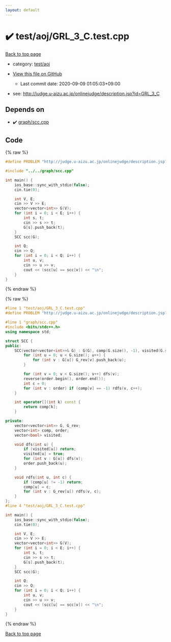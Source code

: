```yaml
---
layout: default
---
```


<!-- mathjax config similar to math.stackexchange -->
<script type="text/javascript" async
  src="https://cdnjs.cloudflare.com/ajax/libs/mathjax/2.7.5/MathJax.js?config=TeX-MML-AM_CHTML">
</script>
<script type="text/x-mathjax-config">
  MathJax.Hub.Config({
    TeX: { equationNumbers: { autoNumber: "AMS" }},
    tex2jax: {
      inlineMath: [ ['$','$'] ],
      processEscapes: true
    },
    "HTML-CSS": { matchFontHeight: false },
    displayAlign: "left",
    displayIndent: "2em"
  });
</script>

<script type="text/javascript" src="https://cdnjs.cloudflare.com/ajax/libs/jquery/3.4.1/jquery.min.js"></script>
<script src="https://cdn.jsdelivr.net/npm/jquery-balloon-js@1.1.2/jquery.balloon.min.js" integrity="sha256-ZEYs9VrgAeNuPvs15E39OsyOJaIkXEEt10fzxJ20+2I=" crossorigin="anonymous"></script>
<script type="text/javascript" src="../../../assets/js/copy-button.js"></script>
<link rel="stylesheet" href="../../../assets/css/copy-button.css" />


# :heavy_check_mark: test/aoj/GRL_3_C.test.cpp

<a href="../../../index.html">Back to top page</a>

* category: <a href="../../../index.html#0d0c91c0cca30af9c1c9faef0cf04aa9">test/aoj</a>
* <a href="{{ site.github.repository_url }}/blob/master/test/aoj/GRL_3_C.test.cpp">View this file on GitHub</a>
    - Last commit date: 2020-09-09 01:05:03+09:00


* see: <a href="http://judge.u-aizu.ac.jp/onlinejudge/description.jsp?id=GRL_3_C">http://judge.u-aizu.ac.jp/onlinejudge/description.jsp?id=GRL_3_C</a>


## Depends on

* :heavy_check_mark: <a href="../../../library/graph/scc.cpp.html">graph/scc.cpp</a>


## Code

<a id="unbundled"></a>
{% raw %}
```cpp
#define PROBLEM "http://judge.u-aizu.ac.jp/onlinejudge/description.jsp?id=GRL_3_C"

#include "../../graph/scc.cpp"

int main() {
    ios_base::sync_with_stdio(false);
    cin.tie(0);

    int V, E;
    cin >> V >> E;
    vector<vector<int>> G(V);
    for (int i = 0; i < E; i++) {
        int s, t;
        cin >> s >> t;
        G[s].push_back(t);
    }
    SCC scc(G);

    int Q;
    cin >> Q;
    for (int i = 0; i < Q; i++) {
        int u, v;
        cin >> u >> v;
        cout << (scc[u] == scc[v]) << "\n";
    }
}
```
{% endraw %}

<a id="bundled"></a>
{% raw %}
```cpp
#line 1 "test/aoj/GRL_3_C.test.cpp"
#define PROBLEM "http://judge.u-aizu.ac.jp/onlinejudge/description.jsp?id=GRL_3_C"

#line 1 "graph/scc.cpp"
#include <bits/stdc++.h>
using namespace std;

struct SCC {
public:
    SCC(vector<vector<int>>& G) : G(G), comp(G.size(), -1), visited(G.size()), G_rev(G.size()) {
        for (int u = 0; u < G.size(); u++) {
            for (int v : G[u]) G_rev[v].push_back(u);
        }

        for (int v = 0; v < G.size(); v++) dfs(v);
        reverse(order.begin(), order.end());
        int c = 0;
        for (int v : order) if (comp[v] == -1) rdfs(v, c++);
    }

    int operator[](int k) const {
        return comp[k];
    }

private:
    vector<vector<int>> G, G_rev;
    vector<int> comp, order;
    vector<bool> visited;

    void dfs(int u) {
        if (visited[u]) return;
        visited[u] = true;
        for (int v : G[u]) dfs(v);
        order.push_back(u);
    }

    void rdfs(int u, int c) {
        if (comp[u] != -1) return;
        comp[u] = c;
        for (int v : G_rev[u]) rdfs(v, c);
    }
};
#line 4 "test/aoj/GRL_3_C.test.cpp"

int main() {
    ios_base::sync_with_stdio(false);
    cin.tie(0);

    int V, E;
    cin >> V >> E;
    vector<vector<int>> G(V);
    for (int i = 0; i < E; i++) {
        int s, t;
        cin >> s >> t;
        G[s].push_back(t);
    }
    SCC scc(G);

    int Q;
    cin >> Q;
    for (int i = 0; i < Q; i++) {
        int u, v;
        cin >> u >> v;
        cout << (scc[u] == scc[v]) << "\n";
    }
}

```
{% endraw %}

<a href="../../../index.html">Back to top page</a>

